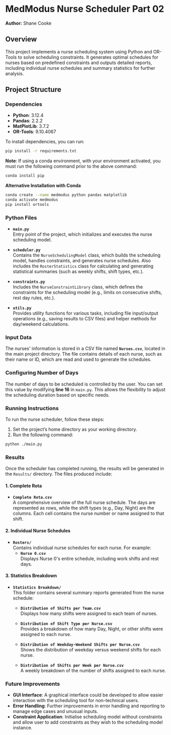 # MedModus Nurse Scheduler Part 02

**Author:** Shane Cooke

## Overview
This project implements a nurse scheduling system using Python and OR-Tools to solve scheduling constraints. It generates optimal schedules for nurses based on predefined constraints and outputs detailed reports, including individual nurse schedules and summary statistics for further analysis.

## Project Structure

### Dependencies
- **Python**: 3.12.4
- **Pandas**: 2.2.2
- **MatPlotLib**: 3.7.2
- **OR-Tools**: 9.10.4067

To install dependencies, you can run:

```bash
pip install -r requirements.txt
```

**Note**: If using a conda environment, with your environment activated, you must run the following command prior to the above command:
```bash
conda install pip
```

**Alternative Installation with Conda**
```bash
conda create --name medmodus python pandas matplotlib
conda activate medmodus
pip install ortools
```

### Python Files
- **`main.py`**  
  Entry point of the project, which initializes and executes the nurse scheduling model.
  
- **`scheduler.py`**  
  Contains the `NurseSchedulingModel` class, which builds the scheduling model, handles constraints, and generates nurse schedules. Also includes the `RosterStatistics` class for calculating and generating statistical summaries (such as weekly shifts, shift types, etc.).

- **`constraints.py`**  
  Includes the `NurseConstraintLibrary` class, which defines the constraints for the scheduling model (e.g., limits on consecutive shifts, rest day rules, etc.).

- **`utils.py`**  
  Provides utility functions for various tasks, including file input/output operations (e.g., saving results to CSV files) and helper methods for day/weekend calculations.

### Input Data
The nurses' information is stored in a CSV file named **`Nurses.csv`**, located in the main project directory. The file contains details of each nurse, such as their name or ID, which are read and used to generate the schedules.

### Configuring Number of Days
The number of days to be scheduled is controlled by the user. You can set this value by modifying **line 16** in `main.py`. This allows the flexibility to adjust the scheduling duration based on specific needs.

### Running Instructions
To run the nurse scheduler, follow these steps:

1. Set the project’s home directory as your working directory.
2. Run the following command:

```bash
python ./main.py
```

### Results
Once the scheduler has completed running, the results will be generated in the `Results/` directory. The files produced include:

#### 1. **Complete Rota**
- **`Complete Rota.csv`**  
  A comprehensive overview of the full nurse schedule. The days are represented as rows, while the shift types (e.g., Day, Night) are the columns. Each cell contains the nurse number or name assigned to that shift.

#### 2. **Individual Nurse Schedules**
- **`Rosters/`**  
  Contains individual nurse schedules for each nurse. For example:
  - **`Nurse 0.csv`**  
    Displays Nurse 0's entire schedule, including work shifts and rest days.

#### 3. **Statistics Breakdown**
- **`Statistics Breakdown/`**  
  This folder contains several summary reports generated from the nurse schedule:
  - **`Distribution of Shifts per Team.csv`**  
    Displays how many shifts were assigned to each team of nurses.
  
  - **`Distribution of Shift Type per Nurse.csv`**  
    Provides a breakdown of how many Day, Night, or other shifts were assigned to each nurse.
  
  - **`Distribution of Weekday-Weekend Shifts per Nurse.csv`**  
    Shows the distribution of weekday versus weekend shifts for each nurse.
  
  - **`Distribution of Shifts per Week per Nurse.csv`**  
    A weekly breakdown of the number of shifts assigned to each nurse.

### Future Improvements
- **GUI Interface**: A graphical interface could be developed to allow easier interaction with the scheduling tool for non-technical users.
- **Error Handling**: Further improvements in error handling and reporting to manage edge cases and unusual inputs.
- **Constraint Application**: Initialise scheduling model without constraints and allow user to add constraints as they wish to the scheduling model instance.
